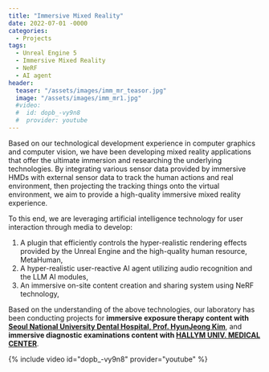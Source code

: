 ```yaml
---
title: "Immersive Mixed Reality"
date: 2022-07-01 -0000
categories:
  - Projects
tags:
  - Unreal Engine 5
  - Immersive Mixed Reality
  - NeRF
  - AI agent
header:
  teaser: "/assets/images/imm_mr_teasor.jpg"
  image: "/assets/images/imm_mr1.jpg"
  #video:
  #  id: dopb_-vy9n8
  #  provider: youtube
---
```

Based on our technological development experience in computer graphics and computer vision, we have been developing mixed reality applications that offer the ultimate immersion and researching the underlying technologies. By integrating various sensor data provided by immersive HMDs with external sensor data to track the human actions and real environment, then projecting the tracking things onto the virtual environment, we aim to provide a high-quality immersive mixed reality experience.

To this end, we are leveraging artificial intelligence technology for user interaction through media to develop:

1. A plugin that efficiently controls the hyper-realistic rendering effects provided by the Unreal Engine and the high-quality human resource, MetaHuman,
2. A hyper-realistic user-reactive AI agent utilizing audio recognition and the LLM AI modules,
3. An immersive on-site content creation and sharing system using NeRF technology,

Based on the understanding of the above technologies, our laboratory has been conducting projects for **immersive exposure therapy content with [Seoul National University Dental Hospital, Prof. HyunJeong Kim](https://dentbio.snu.ac.kr/research/lab/dal/)**, and **immersive diagnostic examinations content with [HALLYM UNIV. MEDICAL CENTER](https://research.hallym.or.kr/hallym_hit/hallymuniv_sub.asp?screen=ptm140)**.

{% include video id="dopb_-vy9n8" provider="youtube" %}
